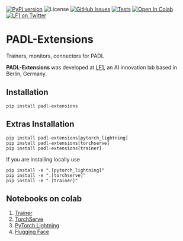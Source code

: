 [![PyPI version](https://badge.fury.io/py/padl-extensions.svg)](https://badge.fury.io/py/padl-extensions)
![License](https://img.shields.io/badge/License-Apache_2.0-blue.svg)
[![GitHub Issues](https://img.shields.io/github/issues/lf1-io/padl-extensions.svg)](https://github.com/lf1-io/padl-extensions/issues)
[![Tests](https://github.com/lf1-io/padl-extensions/actions/workflows/actions.yml/badge.svg)](https://github.com/lf1-io/padl-extensions/actions/workflows/actions.yml)
[![Open In Colab](https://colab.research.google.com/assets/colab-badge.svg)](https://colab.research.google.com/github/lf1-io/padl-extensions/)
[![LF1 on Twitter](https://badgen.net/badge/icon/twitter?icon=twitter&label)](https://twitter.com/lf1_io)

# PADL-Extensions
Trainers, monitors, connectors for PADL

**PADL-Extensions** was developed at [LF1](https://lf1.io/), an AI innovation lab based in Berlin, Germany.

## Installation
```
pip install padl-extensions
```

## Extras Installation
```
pip install padl-extensions[pytorch_lightning]
pip install padl-extensions[torchserve]
pip install padl-extensions[trainer]
```

If you are installing locally use
```
pip install -e ".[pytorch_lightning]"
pip install -e ".[torchserve]"
pip install -e ".[trainer]"
```

## Notebooks on colab

1. [Trainer](https://colab.research.google.com/github/lf1-io/padl-extensions/blob/main/notebooks/trainer.ipynb)
1. [TorchServe](https://colab.research.google.com/github/lf1-io/padl-extensions/blob/main/notebooks/torchserve.ipynb)
1. [PyTorch Lightning](https://colab.research.google.com/github/lf1-io/padl-extensions/blob/main/notebooks/pytorch_lightning.ipynb)
1. [Hugging Face](https://colab.research.google.com/github/lf1-io/padl-extensions/blob/main/notebooks/hugging_face.ipynb)
